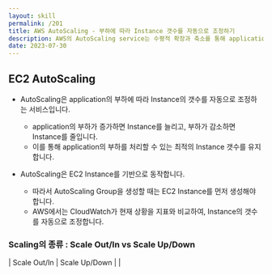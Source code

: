 ```yaml
---
layout: skill
permalink: /201
title: AWS AutoScaling - 부하에 따라 Instance 갯수를 자동으로 조정하기
description: AWS의 AutoScaling service는 수평적 확장과 축소를 통해 application의 부하(load)를 처리할 수 있는 정확한 수의 instance를 보유하도록 보장합니다.
date: 2023-07-30
---
```



## EC2 AutoScaling

- AutoScaling은 application의 부하에 따라 Instance의 갯수를 자동으로 조정하는 서비스입니다.
    - application의 부하가 증가하면 Instance를 늘리고, 부하가 감소하면 Instance를 줄입니다.
    - 이를 통해 application의 부하를 처리할 수 있는 최적의 Instance 갯수를 유지합니다.

- AutoScaling은 EC2 Instance를 기반으로 동작합니다.
    - 따라서 AutoScaling Group을 생성할 때는 EC2 Instance를 먼저 생성해야 합니다.
    - AWS에서는 CloudWatch가 현재 상황을 지표와 비교하여, Instance의 갯수를 자동으로 조정합니다.


### Scaling의 종류 : Scale Out/In vs Scale Up/Down

| Scale Out/In | Scale Up/Down |
| 
